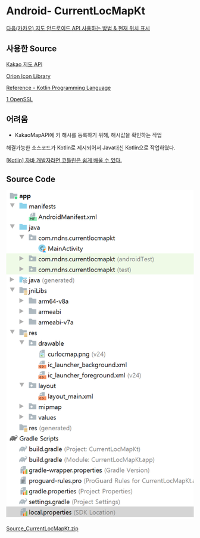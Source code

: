 # Android- CurrentLocMapKt

[다음(카카오) 지도 안드로이드 API 사용하는 방법 & 현재 위치 표시](https://webnautes.tistory.com/1319)

## 사용한 Source

[Kakao 지도 API](http://apis.map.kakao.com/android/guide/)

[Orion Icon Library](https://orioniconlibrary.com/)

[Reference - Kotlin Programming Language](https://kotlinlang.org/docs/reference/)

[1 OpenSSL](https://www.feistyduck.com/library/openssl-cookbook/online/ch-openssl.html#)

## 어려움

- KakaoMapAPI에 키 해시를 등록하기 위해, 해시값을 확인하는 작업

해결가능한 소스코드가 Kotlin로 제시되어서 Java대신 Kotlin으로 작업하였다.

[](https://gdbagooni.tistory.com/10)

[[Kotlin] 자바 개발자라면 코틀린은 쉽게 배울 수 있다.](https://ponyozzang.tistory.com/228)

## Source Code

![Android-%20CurrentLocMapKt/__2021-01-27_124212.png](Android-%20CurrentLocMapKt/__2021-01-27_124212.png)

[Source_CurrentLocMapKt.zip](Android-%20CurrentLocMapKt%200574ff67573d4cc89ab263bdd9e617a1/Source_CurrentLocMapKt.zip)
